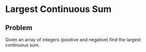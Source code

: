 # Largest Continuous Sum
## Problem

Given an array of integers (positive and negative) find the largest continuous sum.
